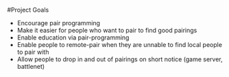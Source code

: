 #Project Goals
  - Encourage pair programming
  - Make it easier for people who want to pair to find good pairings
  - Enable education via pair-programming
  - Enable people to remote-pair when they are unnable to find local people to pair with 
  - Allow people to drop in and out of pairings on short notice (game server, battlenet)